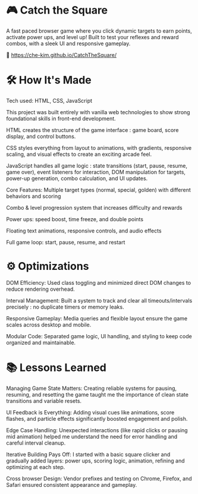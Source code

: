# 🎮 Catch the Square

A fast paced browser game where you click dynamic targets to earn points, activate power ups, and level up! Built to test your reflexes and reward combos, with a sleek UI and responsive gameplay.

🔗 https://che-kim.github.io/CatchTheSquare/

# 🛠 How It's Made
Tech used: HTML, CSS, JavaScript 

This project was built entirely with vanilla web technologies to show strong foundational skills in front-end development.

HTML creates the structure of the game interface : game board, score display, and control buttons.

CSS styles everything from layout to animations, with gradients, responsive scaling, and visual effects to create an exciting arcade feel.

JavaScript handles all game logic : state transitions (start, pause, resume, game over), event listeners for interaction, DOM manipulation for targets, power-up generation, combo calculation, and UI updates.

Core Features:
Multiple target types (normal, special, golden) with different behaviors and scoring

Combo & level progression system that increases difficulty and rewards

Power ups: speed boost, time freeze, and double points

Floating text animations, responsive controls, and audio effects

Full game loop: start, pause, resume, and restart

# ⚙️ Optimizations
DOM Efficiency: Used class toggling and minimized direct DOM changes to reduce rendering overhead.

Interval Management: Built a system to track and clear all timeouts/intervals precisely : no duplicate timers or memory leaks.

Responsive Gameplay: Media queries and flexible layout ensure the game scales across desktop and mobile.

Modular Code: Separated game logic, UI handling, and styling to keep code organized and maintainable.

# 📚 Lessons Learned
Managing Game State Matters: Creating reliable systems for pausing, resuming, and resetting the game taught me the importance of clean state transitions and variable resets.

UI Feedback is Everything: Adding visual cues like animations, score flashes, and particle effects significantly boosted engagement and polish.

Edge Case Handling: Unexpected interactions (like rapid clicks or pausing mid animation) helped me understand the need for error handling and careful interval cleanup.

Iterative Building Pays Off: I started with a basic square clicker and gradually added layers: power ups, scoring logic, animation, refining and optimizing at each step.

Cross browser Design: Vendor prefixes and testing on Chrome, Firefox, and Safari ensured consistent appearance and gameplay.
